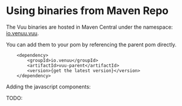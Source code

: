 # Using binaries from Maven Repo

The Vuu binaries are hosted in Maven Central under the namespace: [io.venuu.vuu](https://repo1.maven.org/maven2/io/venuu/vuu/). 

You can add them to your pom by referencing the parent pom directly. 

```
    <dependency>
        <groupId>io.venuu</groupId>
        <artifactId>vuu-parent</artifactId>
        <version>{get the latest version}</version>
    </dependency>    
```

Adding the javascript components:

TODO:

